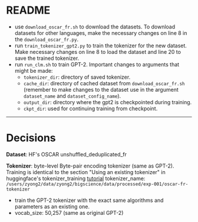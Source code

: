 # README

- use `download_oscar_fr.sh` to download the datasets. To download datasets for other languages, make the necessary changes on line 8 in the `download_oscar_fr.py`.
- run `train_tokenizer_gpt2.py` to train the tokenizer for the new dataset. Make necessary changes on line 8 to load the dataset and line 20 to save the trained tokenizer.
- run `run_clm.sh` to train GPT-2. Important changes to arguments that might be made:
  - `tokenizer_dir`: directory of saved tokenizer.
  - `cache_dir`: directory of cached dataset from `download_oscar_fr.sh` (remember to make changes to the dataset use in the argument `dataset_name` and `dataset_config_name`).
  - `output_dir`: directory where the gpt2 is checkpointed during training.
  - `ckpt_dir`: used for continuing training from checkpoint.

---

# Decisions

**Dataset**: HF's OSCAR unshuffled_deduplicated_fr 

**Tokenizer**: byte-level Byte-pair encoding tokenizer (same as GPT-2). Training is identical to the section "Using an existing tokenizer" in huggingface's tokenizer_training [tutorial](https://github.com/huggingface/notebooks/blob/master/examples/tokenizer_training.ipynb)
tokenizer_name: `/users/zyong2/data/zyong2/bigscience/data/processed/exp-001/oscar-fr-tokenizer`
- train the GPT-2 tokenizer with the exact same algorithms and parameters as an existing one.
- vocab_size: 50,257 (same as original GPT-2)

 
